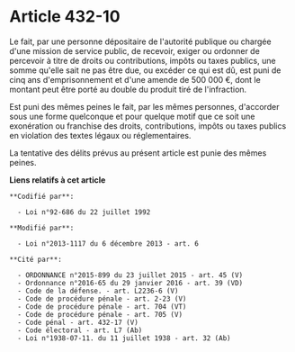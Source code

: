 # Article 432-10

Le fait, par une personne dépositaire de l'autorité publique ou chargée d'une mission de service public, de recevoir, exiger
ou ordonner de percevoir à titre de droits ou contributions, impôts ou taxes publics, une somme qu'elle sait ne pas être due,
ou excéder ce qui est dû, est puni de cinq ans d'emprisonnement et d'une amende de 500 000 €, dont le montant peut être porté
au double du produit tiré de l'infraction.

Est puni des mêmes peines le fait, par les mêmes personnes, d'accorder sous une forme quelconque et pour quelque motif que ce
soit une exonération ou franchise des droits, contributions, impôts ou taxes publics en violation des textes légaux ou
réglementaires.

La tentative des délits prévus au présent article est punie des mêmes peines.

**Liens relatifs à cet article**

	**Codifié par**:

	  - Loi n°92-686 du 22 juillet 1992

	**Modifié par**:

	  - Loi n°2013-1117 du 6 décembre 2013 - art. 6

	**Cité par**:

	  - ORDONNANCE n°2015-899 du 23 juillet 2015 - art. 45 (V)
	  - Ordonnance n°2016-65 du 29 janvier 2016 - art. 39 (VD)
	  - Code de la défense. - art. L2236-6 (V)
	  - Code de procédure pénale - art. 2-23 (V)
	  - Code de procédure pénale - art. 704 (VT)
	  - Code de procédure pénale - art. 705 (V)
	  - Code pénal - art. 432-17 (V)
	  - Code électoral - art. L7 (Ab)
	  - Loi n°1938-07-11. du 11 juillet 1938 - art. 32 (Ab)
